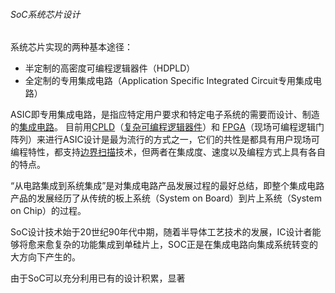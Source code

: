 ###### SoC系统芯片设计

系统芯片实现的两种基本途径：

* 半定制的高密度可编程逻辑器件（HDPLD）
* 全定制的专用集成电路（Application Specific Integrated Circuit专用集成电路）

ASIC即专用集成电路，是指应特定用户要求和特定电子系统的需要而设计、制造的[集成电路](https://baike.baidu.com/item/集成电路/108211)。 目前用[CPLD](https://baike.baidu.com/item/CPLD/2527470)（[复杂可编程逻辑器件](https://baike.baidu.com/item/复杂可编程逻辑器件/12583489)）和 [FPGA](https://baike.baidu.com/item/FPGA/935826)（现场可编程逻辑门阵列）来进行ASIC设计是最为流行的方式之一，它们的共性是都具有用户现场可编程特性，都支持[边界扫描](https://baike.baidu.com/item/边界扫描/1150543)技术，但两者在集成度、速度以及编程方式上具有各自的特点。



“从电路集成到系统集成”是对集成电路产品发展过程的最好总结，即整个集成电路产品的发展经历了从传统的板上系统（System on Board）到片上系统（System on Chip）的过程。

SoC设计技术始于20世纪90年代中期，随着半导体工艺技术的发展，IC设计者能够将愈来愈复杂的功能集成到单硅片上，SOC正是在集成电路向集成系统转变的大方向下产生的。

由于SoC可以充分利用已有的设计积累，显著



